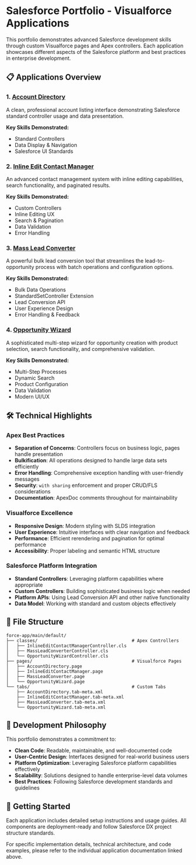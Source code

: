 # Salesforce Portfolio - Visualforce Applications

This portfolio demonstrates advanced Salesforce development skills through custom Visualforce pages and Apex controllers. Each application showcases different aspects of the Salesforce platform and best practices in enterprise development.

## 📋 Applications Overview

### 1. [Account Directory](./AccountDirectory.md)
A clean, professional account listing interface demonstrating Salesforce standard controller usage and data presentation.

**Key Skills Demonstrated:**
- Standard Controllers
- Data Display & Navigation
- Salesforce UI Standards

### 2. [Inline Edit Contact Manager](./InlineEditContactManager.md)
An advanced contact management system with inline editing capabilities, search functionality, and paginated results.

**Key Skills Demonstrated:**
- Custom Controllers
- Inline Editing UX
- Search & Pagination
- Data Validation
- Error Handling

### 3. [Mass Lead Converter](./MassLeadConverter.md)
A powerful bulk lead conversion tool that streamlines the lead-to-opportunity process with batch operations and configuration options.

**Key Skills Demonstrated:**
- Bulk Data Operations
- StandardSetController Extension
- Lead Conversion API
- User Experience Design
- Error Handling & Feedback

### 4. [Opportunity Wizard](./OpportunityWizard.md)
A sophisticated multi-step wizard for opportunity creation with product selection, search functionality, and comprehensive validation.

**Key Skills Demonstrated:**
- Multi-Step Processes
- Dynamic Search
- Product Configuration
- Data Validation
- Modern UI/UX

## 🛠️ Technical Highlights

### Apex Best Practices
- **Separation of Concerns**: Controllers focus on business logic, pages handle presentation
- **Bulkification**: All operations designed to handle large data sets efficiently
- **Error Handling**: Comprehensive exception handling with user-friendly messages
- **Security**: `with sharing` enforcement and proper CRUD/FLS considerations
- **Documentation**: ApexDoc comments throughout for maintainability

### Visualforce Excellence
- **Responsive Design**: Modern styling with SLDS integration
- **User Experience**: Intuitive interfaces with clear navigation and feedback
- **Performance**: Efficient rerendering and pagination for optimal performance
- **Accessibility**: Proper labeling and semantic HTML structure

### Salesforce Platform Integration
- **Standard Controllers**: Leveraging platform capabilities where appropriate
- **Custom Controllers**: Building sophisticated business logic when needed
- **Platform APIs**: Using Lead Conversion API and other native functionality
- **Data Model**: Working with standard and custom objects effectively

## 📁 File Structure

```
force-app/main/default/
├── classes/                                    # Apex Controllers
│   ├── InlineEditContactManagerController.cls
│   ├── MassLeadConverterController.cls
│   └── OpportunityWizardController.cls
├── pages/                                      # Visualforce Pages
│   ├── AccountDirectory.page
│   ├── InlineEditContactManager.page
│   ├── MassLeadConverter.page
│   └── OpportunityWizard.page
└── tabs/                                       # Custom Tabs
    ├── AccountDirectory.tab-meta.xml
    ├── InlineEditContactManager.tab-meta.xml
    ├── MassLeadConverter.tab-meta.xml
    └── OpportunityWizard.tab-meta.xml
```

## 🎯 Development Philosophy

This portfolio demonstrates a commitment to:
- **Clean Code**: Readable, maintainable, and well-documented code
- **User-Centric Design**: Interfaces designed for real-world business users
- **Platform Optimization**: Leveraging Salesforce platform capabilities effectively
- **Scalability**: Solutions designed to handle enterprise-level data volumes
- **Best Practices**: Following Salesforce development standards and guidelines

## 🚀 Getting Started

Each application includes detailed setup instructions and usage guides. All components are deployment-ready and follow Salesforce DX project structure standards.

For specific implementation details, technical architecture, and code examples, please refer to the individual application documentation linked above.